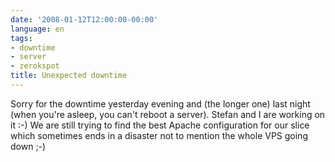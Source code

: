 ```yaml
---
date: '2008-01-12T12:00:00-00:00'
language: en
tags:
- downtime
- server
- zerokspot
title: Unexpected downtime
---
```



Sorry for the downtime yesterday evening and (the longer one) last night (when you're asleep, you can't reboot a server). Stefan and I are
working on it :-) We are still trying to find the best Apache configuration
for our slice which sometimes ends in a disaster not to mention the whole 
VPS going down ;-)